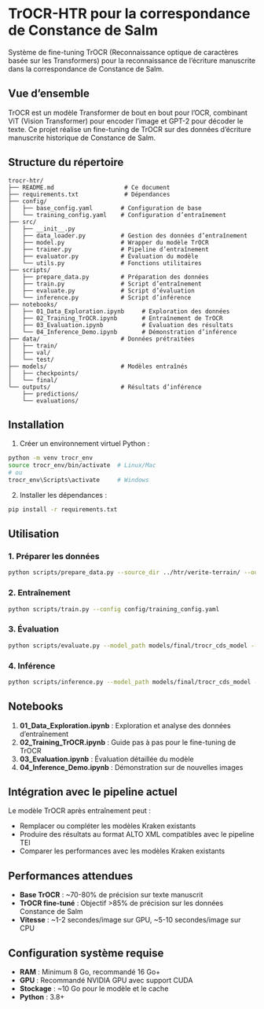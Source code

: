 # TrOCR-HTR pour la correspondance de Constance de Salm

Système de fine-tuning TrOCR (Reconnaissance optique de caractères basée sur les Transformers) pour la reconnaissance de l’écriture manuscrite dans la correspondance de Constance de Salm.

## Vue d’ensemble

TrOCR est un modèle Transformer de bout en bout pour l’OCR, combinant ViT (Vision Transformer) pour encoder l’image et GPT-2 pour décoder le texte. Ce projet réalise un fine-tuning de TrOCR sur des données d’écriture manuscrite historique de Constance de Salm.

## Structure du répertoire

```
trocr-htr/
├── README.md                    # Ce document
├── requirements.txt             # Dépendances
├── config/
│   ├── base_config.yaml        # Configuration de base
│   └── training_config.yaml    # Configuration d’entraînement
├── src/
│   ├── __init__.py
│   ├── data_loader.py          # Gestion des données d’entraînement
│   ├── model.py                # Wrapper du modèle TrOCR
│   ├── trainer.py              # Pipeline d’entraînement
│   ├── evaluator.py            # Évaluation du modèle
│   └── utils.py                # Fonctions utilitaires
├── scripts/
│   ├── prepare_data.py         # Préparation des données
│   ├── train.py                # Script d’entraînement
│   ├── evaluate.py             # Script d’évaluation
│   └── inference.py            # Script d’inférence
├── notebooks/
│   ├── 01_Data_Exploration.ipynb     # Exploration des données
│   ├── 02_Training_TrOCR.ipynb       # Entraînement de TrOCR
│   ├── 03_Evaluation.ipynb           # Évaluation des résultats
│   └── 04_Inference_Demo.ipynb       # Démonstration d’inférence
├── data/                       # Données prétraitées
│   ├── train/
│   ├── val/
│   └── test/
├── models/                     # Modèles entraînés
│   ├── checkpoints/
│   └── final/
└── outputs/                    # Résultats d’inférence
    ├── predictions/
    └── evaluations/
```

## Installation

1. Créer un environnement virtuel Python :
```bash
python -m venv trocr_env
source trocr_env/bin/activate  # Linux/Mac
# ou
trocr_env\Scripts\activate     # Windows
```

2. Installer les dépendances :
```bash
pip install -r requirements.txt
```

## Utilisation

### 1. Préparer les données
```bash
python scripts/prepare_data.py --source_dir ../htr/verite-terrain/ --output_dir data/
```

### 2. Entraînement
```bash
python scripts/train.py --config config/training_config.yaml
```

### 3. Évaluation
```bash
python scripts/evaluate.py --model_path models/final/trocr_cds_model --test_dir data/test/
```

### 4. Inférence
```bash
python scripts/inference.py --model_path models/final/trocr_cds_model --image_path path/to/image.jpg
```

## Notebooks

1. **01_Data_Exploration.ipynb** : Exploration et analyse des données d’entraînement
2. **02_Training_TrOCR.ipynb** : Guide pas à pas pour le fine-tuning de TrOCR
3. **03_Evaluation.ipynb** : Évaluation détaillée du modèle
4. **04_Inference_Demo.ipynb** : Démonstration sur de nouvelles images

## Intégration avec le pipeline actuel

Le modèle TrOCR après entraînement peut :
- Remplacer ou compléter les modèles Kraken existants
- Produire des résultats au format ALTO XML compatibles avec le pipeline TEI
- Comparer les performances avec les modèles Kraken existants

## Performances attendues

- **Base TrOCR** : ~70-80% de précision sur texte manuscrit
- **TrOCR fine-tuné** : Objectif >85% de précision sur les données Constance de Salm
- **Vitesse** : ~1-2 secondes/image sur GPU, ~5-10 secondes/image sur CPU

## Configuration système requise

- **RAM** : Minimum 8 Go, recommandé 16 Go+
- **GPU** : Recommandé NVIDIA GPU avec support CUDA
- **Stockage** : ~10 Go pour le modèle et le cache
- **Python** : 3.8+
